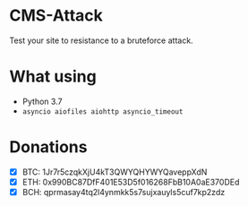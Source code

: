 # CMS-Attack
Test your site to resistance to a bruteforce attack.

# What using
- Python 3.7  
- ```asyncio aiofiles aiohttp asyncio_timeout```

# Donations
- [x] BTC: 1Jr7r5czqkXjU4kT3QWYQHYWYQaveppXdN
- [x] ETH: 0x990BC87DfF401E53D5f016268FbB10A0aE370DEd
- [x] BCH: qprmasay4tq2l4ynmkk5s7sujxauyls5cuf7kp2zdz
